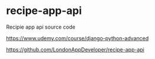 # recipe-app-api
Recipie app api source code


https://www.udemy.com/course/django-python-advanced

https://github.com/LondonAppDeveloper/recipe-app-api